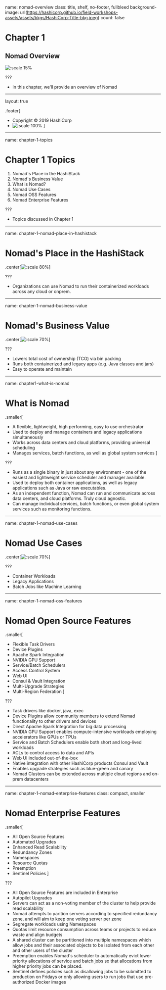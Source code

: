 name: nomad-overview
class: title, shelf, no-footer, fullbleed
background-image: url(https://hashicorp.github.io/field-workshops-assets/assets/bkgs/HashiCorp-Title-bkg.jpeg)
count: false

# Chapter 1
## Nomad Overview

![:scale 15%](https://hashicorp.github.io/field-workshops-assets/assets/logos/logo_nomad.png)

???
* In this chapter, we'll provide an overview of Nomad

---
layout: true

.footer[
- Copyright © 2019 HashiCorp
- ![:scale 100%](https://hashicorp.github.io/field-workshops-assets/assets/logos/HashiCorp_Icon_Black.svg)
]

---
name: chapter-1-topics
# Chapter 1 Topics

1. Nomad's Place in the HashiStack
1. Nomad's Business Value
1. What is Nomad?
1. Nomad Use Cases
1. Nomad OSS Features
1. Nomad Enterprise Features


???
- Topics discussed in Chapter 1

---
name: chapter-1-nomad-place-in-hashistack
# Nomad's Place in the HashiStack
.center[![:scale 80%](images/Nomad_HashiStack_Velocity.png)]

???

- Organizations can use Nomad to run their containerized workloads across any cloud or onprem.

---
name: chapter-1-nomad-business-value
# Nomad's Business Value
.center[![:scale 70%](images/Nomad_Business_Value.png)]

???
-  Lowers total cost of ownership (TCO) via bin packing
-  Runs both containerized and legacy apps (e.g. Java classes and jars)
-  Easy to operate and maintain

---
name:  chapter1-what-is-nomad
# What is Nomad
.smaller[
* A flexible, lightweight, high performing, easy to use orchestrator
* Used to deploy and manage containers and legacy applications simultaneously
* Works across data centers and cloud platforms, providing universal scheduling
* Manages services, batch functions, as well as global system services
]

???
- Runs as a single binary in just about any environment - one of the easiest and lightweight service scheduler and manager available.
-  Used to deploy both container applications, as well as legacy applications such as Java or raw executables.
-  As an independent function, Nomad can run and communicate across data centers, and cloud platforms.  Truly cloud agnostic.
-  Can manage individual services, batch functions, or even global system services such as monitoring functions.

---
name: chapter-1-nomad-use-cases
# Nomad Use Cases
.center[![:scale 70%](images/Nomad_Use_Cases.png)]

???
- Container Workloads
- Legacy Applications
- Batch Jobs like Machine Learning

---
name: chapter-1-nomad-oss-features
# Nomad Open Source Features
.smaller[
* Flexible Task Drivers
* Device Plugins
* Apache Spark Integration
* NVIDIA GPU Support
* Service/Batch Schedulers
* Access Control System
* Web UI
* Consul & Vault Integration
* Multi-Upgrade Strategies
* Multi-Region Federation
]

???
- Task drivers like docker, java, exec
- Device Plugins allow community members to extend Nomad functionality to other drivers and devices
- Direct Apache Spark Integration for big data processing
- NVIDIA GPU Support enables compute-intensive workloads employing accelerators like GPUs or TPUs
- Service and Batch Schedulers enable both short and long-lived workloads
- ACLs to control access to data and APIs
- Web UI included out-of-the-box
- Native integration with other HashiCorp products Consul and Vault
- Enables upgrade strategies such as blue-green and canary
- Nomad Clusters can be extended across multiple cloud regions and on-prem datacenters

---
name: chapter-1-nomad-enterprise-features
class: compact, smaller
# Nomad Enterprise Features
.smaller[
* All Open Source Features
* Automated Upgrades
* Enhanced Read Scalability
* Redundancy Zones
* Namespaces
* Resource Quotas
* Preemption
* Sentinel Policies
]

???
- All Open Source Features are included in Enterprise
- Autopilot Upgrades
- Servers can act as a non-voting member of the cluster to help provide read scalability
- Nomad attempts to parition servers according to specified redundancy zone, and will aim to keep one voting server per zone
- Segregate workloads using Namespaces
- Quotas limit resource consumption across teams or projects to reduce waste and align budgets
- A shared cluster can be partitioned into multiple namespaces which allow jobs and their associated objects to be isolated from each other and other users of the cluster
- Preemption enables Nomad's scheduler to automatically evict lower priority allocations of service and batch jobs so that allocations from higher priority jobs can be placed. 
- Sentinel defines policies such as disallowing jobs to be submitted to production on Fridays or only allowing users to run jobs that use pre-authorized Docker images
